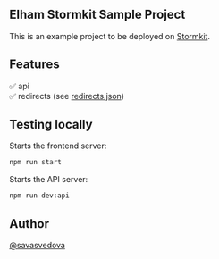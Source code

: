 ## Elham Stormkit Sample Project

This is an example project to be deployed on [Stormkit](https://www.stormkit.io). 

## Features

✅ api<br/>
✅ redirects (see [redirects.json](./redirects.json))

## Testing locally

Starts the frontend server: 

```bash
npm run start
```

Starts the API server:

```bash
npm run dev:api
```

## Author

[@savasvedova](https://x.com/savasvedova)
